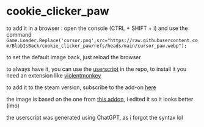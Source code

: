 # cookie_clicker_paw

to add it in a browser : open the console (CTRL + SHIFT + i) and use the command ```Game.Loader.Replace('cursor.png',src="https://raw.githubusercontent.com/BlobIsBack/cookie_clicker_paw/refs/heads/main/cursor_paw.webp");```

to set the default image back, just reload the browser

to always have it, you can use the [userscript](https://github.com/BlobIsBack/cookie_clicker_paw/raw/refs/heads/main/pawclicker.user.js) in the repo, to install it you need an extension like [violentmonkey](https://violentmonkey.github.io/)

to add it to the steam version, subscribe to the add-on [here](https://steamcommunity.com/sharedfiles/filedetails/?id=3512226136)

the image is based on the one from [this addon](https://kayofeld.github.io/Cookie-Clicker-mod/boykisser.js), i edited it so it looks better (imo)

the userscript was generated using ChatGPT, as i forgot the syntax lol
